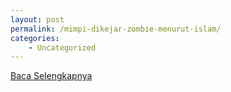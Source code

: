 ```yaml
---
layout: post
permalink: /mimpi-dikejar-zombie-menurut-islam/
categories:
    - Uncategorized
---
```


[Baca Selengkapnya](/01)
